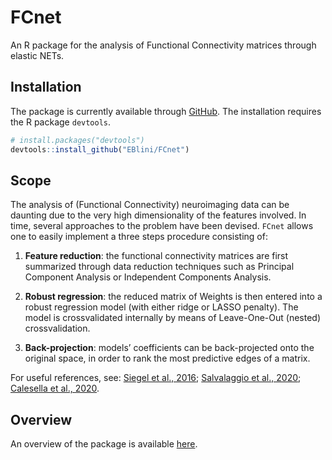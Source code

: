 
<!-- README.md is generated from README.Rmd. Please edit that file -->

# FCnet

<!-- badges: start -->

<!-- badges: end -->

An R package for the analysis of Functional Connectivity matrices
through elastic NETs.

## Installation

The package is currently available through
[GitHub](https://github.com/). The installation requires the R package
`devtools`.

``` r
# install.packages("devtools")
devtools::install_github("EBlini/FCnet")
```

## Scope

The analysis of (Functional Connectivity) neuroimaging data can be
daunting due to the very high dimensionality of the features involved.
In time, several approaches to the problem have been devised. `FCnet`
allows one to easily implement a three steps procedure consisting of:

1)  **Feature reduction**: the functional connectivity matrices are
    first summarized through data reduction techniques such as Principal
    Component Analysis or Independent Components Analysis.

2)  **Robust regression**: the reduced matrix of Weights is then entered
    into a robust regression model (with either ridge or LASSO penalty).
    The model is crossvalidated internally by means of Leave-One-Out
    (nested) crossvalidation.

3)  **Back-projection**: models’ coefficients can be back-projected onto
    the original space, in order to rank the most predictive edges of a
    matrix.

For useful references, see: [Siegel et
al., 2016](https://www.pnas.org/content/113/30/E4367); [Salvalaggio et
al., 2020](https://academic.oup.com/brain/article/143/7/2173/5861020);
[Calesella et
al., 2020](https://link.springer.com/chapter/10.1007%2F978-3-030-59277-6_3).

## Overview

An overview of the package is available
[here](https://github.com/EBlini/FCnet/tree/main/doc).
